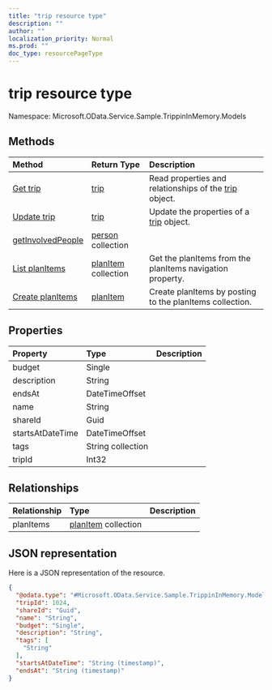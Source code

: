 ```yaml
---
title: "trip resource type"
description: ""
author: ""
localization_priority: Normal
ms.prod: ""
doc_type: resourcePageType
---
```


# trip resource type


Namespace: Microsoft.OData.Service.Sample.TrippinInMemory.Models



## Methods
|Method|Return Type|Description|
|:---|:---|:---|
|[Get trip](../api/microsoft.odata.service.sample.trippininmemory.models-trip-get.md)|[trip](../resources/microsoft.odata.service.sample.trippininmemory.models-trip.md)|Read properties and relationships of the [trip](../resources/microsoft.odata.service.sample.trippininmemory.models-trip.md) object.|
|[Update trip](../api/microsoft.odata.service.sample.trippininmemory.models-trip-update.md)|[trip](../resources/microsoft.odata.service.sample.trippininmemory.models-trip.md)|Update the properties of a [trip](../resources/microsoft.odata.service.sample.trippininmemory.models-trip.md) object.|
|[getInvolvedPeople](../api/microsoft.odata.service.sample.trippininmemory.models-trip-getinvolvedpeople.md)|[person](../resources/microsoft.odata.service.sample.trippininmemory.models-person.md) collection||
|[List planItems](../api/microsoft.odata.service.sample.trippininmemory.models-trip-list-planitems.md)|[planItem](../resources/microsoft.odata.service.sample.trippininmemory.models-planitem.md) collection|Get the planItems from the planItems navigation property.|
|[Create planItems](../api/microsoft.odata.service.sample.trippininmemory.models-trip-post-planitems.md)|[planItem](../resources/microsoft.odata.service.sample.trippininmemory.models-planitem.md)|Create planItems by posting to the planItems collection.|

## Properties
|Property|Type|Description|
|:---|:---|:---|
|budget|Single||
|description|String||
|endsAt|DateTimeOffset||
|name|String||
|shareId|Guid||
|startsAtDateTime|DateTimeOffset||
|tags|String collection||
|tripId|Int32||

## Relationships
|Relationship|Type|Description|
|:---|:---|:---|
|planItems|[planItem](../resources/microsoft.odata.service.sample.trippininmemory.models-planitem.md) collection||

## JSON representation
Here is a JSON representation of the resource.
<!-- {
  "blockType": "resource",
  "keyProperty": "id",
  "@odata.type": "Microsoft.OData.Service.Sample.TrippinInMemory.Models.trip",
  "baseType": "",
  "openType": false
}
-->
``` json
{
  "@odata.type": "#Microsoft.OData.Service.Sample.TrippinInMemory.Models.trip",
  "tripId": 1024,
  "shareId": "Guid",
  "name": "String",
  "budget": "Single",
  "description": "String",
  "tags": [
    "String"
  ],
  "startsAtDateTime": "String (timestamp)",
  "endsAt": "String (timestamp)"
}
```

